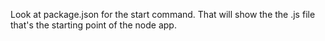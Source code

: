 Look at package.json for the start command. That will show the the .js file that's the starting point of the node app. 

